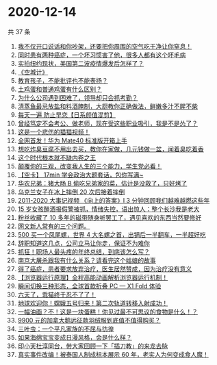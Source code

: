 # 2020-12-14

共 37 条

<!-- BEGIN ZHIHUVIDEO -->
<!-- 最后更新时间 Mon Dec 14 2020 19:06:59 GMT+0800 (CST) -->
1. [我不仅开口说话和你吵架，还要把你周围的空气吃干净让你窒息！](https://www.zhihu.com/zvideo/1321832212191662080)
1. [同时患有两种癌症，一个坏习惯害了他，很多人都有这个坏毛病](https://www.zhihu.com/zvideo/1321558924358217728)
1. [实拍纽约现状，美国第二波疫情爆发后怎样了？](https://www.zhihu.com/zvideo/1321787495927599104)
1. [《空城计》](https://www.zhihu.com/zvideo/1321507234367488000)
1. [教育孩子，不能批评也不能表扬？](https://www.zhihu.com/zvideo/1321517262722486272)
1. [土鸡蛋和普通鸡蛋有什么区别？](https://www.zhihu.com/zvideo/1321509381851308032)
1. [为什么公司遇到困难了，领导却只会抓考勤？](https://www.zhihu.com/zvideo/1321212115676528640)
1. [清蒸鱼最忌放盐和料酒腌制，大厨教你正确做法，鲜嫩多汁不腥不柴](https://www.zhihu.com/zvideo/1321829029319192576)
1. [每天一遍 防止早恋【日系颜值混剪】](https://www.zhihu.com/zvideo/1321547711879614464)
1. [曾经笃定不会考公、做老师，现在受这些职业吸引，我是不是怂了？](https://www.zhihu.com/zvideo/1321250899634200576)
1. [这是一个悲伤的猫猫视频！](https://www.zhihu.com/zvideo/1321247327759962112)
1. [全网首发！华为 Mate40 标准版开箱上手](https://www.zhihu.com/zvideo/1321008667903000576)
1. [想吃炸臭豆腐不用出去买，教你在家做，几元钱做一盆，闻着臭吃着香](https://www.zhihu.com/zvideo/1321842321441124352)
1. [这个时代根本就不缺内卷之王](https://www.zhihu.com/zvideo/1321847191708086272)
1. [颠覆你的三观，改变我人生的三个能力，学生党必看！](https://www.zhihu.com/zvideo/1321738554779508736)
1. [【空卡】 17min 学会政治大题套话，包你写满~](https://www.zhihu.com/zvideo/1321212573346951168)
1. [华农兄弟：猪大肠 B 偷吃兄弟家的菜，估计是没救了，只好烤了](https://www.zhihu.com/zvideo/1320482002697486336)
1. [乌克兰女子在冰上摔倒 20 次后接着摔倒](https://www.zhihu.com/zvideo/1321731484987281408)
1. [2011-2020 大事记视频 《向上的答案》I 3 分钟回顾我们越难越燃这些年](https://www.zhihu.com/zvideo/1319263773870804992)
1. [15 岁女孩醉酒报假警被抓，情绪失控，语出惊人：整个长沙我是老大](https://www.zhihu.com/zvideo/1321498053384196096)
1. [粉丝收藏了 10 多年的磁带随身听罢工了，遇见喜欢的东西当然要修好](https://www.zhihu.com/zvideo/1321460294653689856)
1. [网文新人常有的三个问题。](https://www.zhihu.com/zvideo/1321579337775321088)
1. [500 买一个凤尾螺，世界 4 大名螺之首，出锅后一半翻车，一半超好吃](https://www.zhihu.com/zvideo/1321301470902255616)
1. [辞职知道这几点，公司立马让你走，保证不为难你](https://www.zhihu.com/zvideo/1320505086528385024)
1. [抓狂！职场人最头疼的年终总结，到底该怎么写？](https://www.zhihu.com/zvideo/1320329823823372288)
1. [南京大屠杀跟我有什么关系？请看完这个姑娘的故事](https://www.zhihu.com/zvideo/1321472652281237504)
1. [得了癌症，患者要求放弃治疗，医生居然赞成，因为治疗没有意义](https://www.zhihu.com/zvideo/1321407473429790720)
1. [【浏览器运行原理】全程高能动画解析浏览器运行机制！](https://www.zhihu.com/zvideo/1318938663649800192)
1. [瞬间切换三种形态，全球首款折叠 PC — X1 Fold 体验](https://www.zhihu.com/zvideo/1320828264152203264)
1. [六天了，乖猫终于忍不了了！](https://www.zhihu.com/zvideo/1321112124702752768)
1. [地球欢迎你！嫦娥五号归来！第二次轨道转移入射成功！](https://www.zhihu.com/zvideo/1321459688425701376)
1. [一幅油画？不！这是一块蛋糕！你见过最不可思议的食物是什么！？](https://www.zhihu.com/zvideo/1319641436652859392)
1. [9900 元的加拿大鹅远征款羽绒服到底值不值得购买？](https://www.zhihu.com/zvideo/1320800600888659968)
1. [三叶虫：一个平凡家族的不屈与彷徨](https://www.zhihu.com/zvideo/1321420413440708608)
1. [如果海绵宝宝变成日漫风格，会是什么样？](https://www.zhihu.com/zvideo/1320709748011069440)
1. [印小天杜淳同台，带大家回顾一下「插刀教」的来龙去脉](https://www.zhihu.com/zvideo/1319361784261058560)
1. [真实事件改编！被泰国人制成标本展示 60 年，老实人为何变成食人魔！](https://www.zhihu.com/zvideo/1321154858959695872)
<!-- END ZHIHUVIDEO -->
